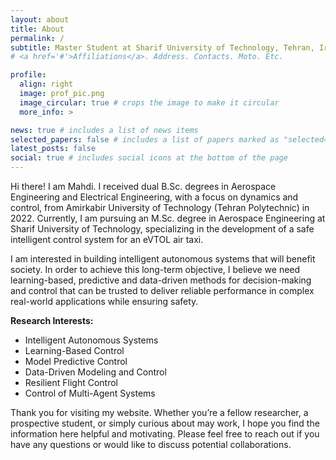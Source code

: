 ```yaml
---
layout: about
title: About
permalink: /
subtitle: Master Student at Sharif University of Technology, Tehran, Iran
# <a href='#'>Affiliations</a>. Address. Contacts. Moto. Etc.

profile:
  align: right
  image: prof_pic.png
  image_circular: true # crops the image to make it circular
  more_info: >

news: true # includes a list of news items
selected_papers: false # includes a list of papers marked as "selected={true}"
latest_posts: false
social: true # includes social icons at the bottom of the page
---
```


Hi there! I am Mahdi. I received dual B.Sc. degrees in Aerospace Engineering and Electrical Engineering, with a focus on dynamics and control, from Amirkabir University of Technology (Tehran Polytechnic) in 2022. Currently, I am pursuing an M.Sc. degree in Aerospace Engineering at Sharif University of Technology, specializing in the development of a safe intelligent control system for an eVTOL air taxi.

I am interested in building intelligent autonomous systems that will benefit society. In order to achieve this long-term objective,  I believe we need learning-based, predictive and data-driven methods for decision-making and control that can be trusted to deliver reliable performance in complex real-world applications while ensuring safety.

**Research Interests:**
* Intelligent Autonomous Systems
* Learning-Based Control
* Model Predictive Control 
* Data-Driven Modeling and Control
* Resilient Flight Control
* Control of Multi-Agent Systems

Thank you for visiting my website. Whether you’re a fellow researcher, a prospective student, or simply curious about may work, I hope you find the information here helpful and motivating. Please feel free to reach out if you have any questions or would like to discuss potential collaborations.
